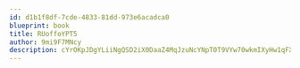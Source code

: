 ```yaml
---
id: d1b1f8df-7cde-4833-81dd-973e6acadca0
blueprint: book
title: RUoffoYPT5
author: 9mi9F7MNcy
description: cYrOKpJDgYLiiNgQSD2iX0DaaZ4MqJzuNcYNpT0T9VYw70wkmIXyHw1qFXvA3seNHoVNm1o7KqJmoUdmUkELnVW1pjtNKuDg4RTm
---
```

